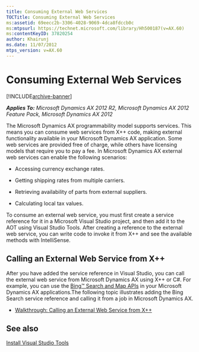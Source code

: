 ```yaml
---
title: Consuming External Web Services
TOCTitle: Consuming External Web Services
ms:assetid: 69eecc2b-3306-4028-9069-4dca8fdccb0c
ms:mtpsurl: https://technet.microsoft.com/library/Hh500187(v=AX.60)
ms:contentKeyID: 37820254
author: Khairunj
ms.date: 11/07/2012
mtps_version: v=AX.60
---
```


# Consuming External Web Services 


[!INCLUDE[archive-banner](includes/archive-banner.md)]


_**Applies To:** Microsoft Dynamics AX 2012 R2, Microsoft Dynamics AX 2012 Feature Pack, Microsoft Dynamics AX 2012_

The Microsoft Dynamics AX programmability model supports services. This means you can consume web services from X++ code, making external functionality available in your Microsoft Dynamics AX application. Some web services are provided free of charge, while others have licensing models that require you to pay a fee. In Microsoft Dynamics AX external web services can enable the following scenarios:

  - Accessing currency exchange rates.

  - Getting shipping rates from multiple carriers.

  - Retrieving availability of parts from external suppliers.

  - Calculating local tax values.

To consume an external web service, you must first create a service reference for it in a Microsoft Visual Studio project, and then add it to the AOT using Visual Studio Tools. After creating a reference to the external web service, you can write code to invoke it from X++ and see the available methods with IntelliSense.

## Calling an External Web Service from X++

After you have added the service reference in Visual Studio, you can call the external web service from Microsoft Dynamics AX using X++ or C\#. For example, you can use the [Bing™ Search and Map APIs](http://www.bing.com/toolbox/bingdeveloper/) in your Microsoft Dynamics AX applications.The following topic illustrates adding the Bing Search service reference and calling it from a job in Microsoft Dynamics AX.

  - [Walkthrough: Calling an External Web Service from X++](walkthrough-calling-an-external-web-service-from-x.md)

## See also

[Install Visual Studio Tools](install-visual-studio-tools.md)

